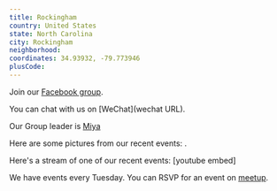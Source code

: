 ```yaml
---
title: Rockingham
country: United States
state: North Carolina
city: Rockingham
neighborhood: 
coordinates: 34.93932, -79.773946
plusCode:
---
```

Join our [Facebook group](https://www.facebook.com/groups/free.code.camp.rockingham.nc).

You can chat with us on [WeChat](wechat URL).

Our Group leader is [Miya](freecodecamp.org/miya)

Here are some pictures from our recent events:
![]().

Here's a stream of one of our recent events:
[youtube embed]

We have events every Tuesday. You can RSVP for an event on [meetup](meetupurl).
